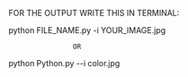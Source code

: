 FOR THE OUTPUT WRITE THIS IN TERMINAL:

python FILE_NAME.py -i YOUR_IMAGE.jpg

                    OR
                     
python Python.py --i color.jpg

